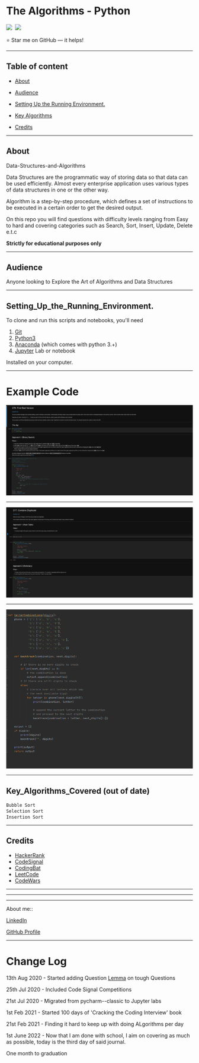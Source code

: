 # The Algorithms - Python
![](https://img.shields.io/github/last-commit/k-wachira/Data-Structures-and-Algorithms)&nbsp;
![](https://img.shields.io/github/repo-size/k-wachira/Data-Structures-and-Algorithms?style=flat-square  )&nbsp;

:star: Star me on GitHub — it helps!



***
## Table of content

- [About](#About)

- [Audience](#Audience)

- [Setting Up the Running Environment.](#Setting_Up_the_Running_Environment.)

- [Key Algorithms](#Key_Algorithms)

- [Credits](#Credits)


***
## About

Data-Structures-and-Algorithms 

Data Structures are the programmatic way of storing data so that data can be used efficiently. Almost every enterprise application uses various types of data structures in one or the other way. 

Algorithm is a step-by-step procedure, which defines a set of instructions to be executed in a certain order to get the desired output.

On this repo you will find questions with difficulty levels ranging from Easy to hard and covering categories such as Search, Sort, Insert, Update, Delete e.t.c

**Strictly for educational purposes only**

***
## Audience

Anyone looking to Explore the Art of Algorithms and Data Structures
***



## Setting_Up_the_Running_Environment.

To clone and run this scripts and notebooks, you'll need 
1. [Git](https://git-scm.com/downloads)
2. [Python3](https://www.python.org/downloads/)
3. [Anaconda](https://www.anaconda.com/products/individual) (which comes with python 3.+) 
4. [Jupyter](https://jupyter.org/install) Lab or notebook  

Installed on your computer.

***
# Example Code
![First Bad Version](https://raw.githubusercontent.com/K-wachira/Data-Structures-and-Algorithms/master/PrtSc/First%20Bad%20Version.png)
***
![Contains Dublicate](https://raw.githubusercontent.com/K-wachira/Data-Structures-and-Algorithms/master/PrtSc/Contans%20Dublicate.png)
***
![Letter Combination](https://raw.githubusercontent.com/K-wachira/Data-Structures-and-Algorithms/master/PrtSc/Letter%20Combination.png)

    
***
## Key_Algorithms_Covered (out of date)

    Bubble Sort
    Selection Sort
    Insertion Sort
<!--     Merge Sort
    Heap Sort
    QuickSort
    Radix Sort
    Counting Sort
    Bucket Sort
    ShellSort  -->
 
***
## Credits

- [HackerRank](https://www.hackerrank.com)
- [CodeSignal](https://codesignal.com/)
- [CodingBat](codingbat.com/)
- [LeetCode](https://leetcode.com/)
- [CodeWars](https://www.codewars.com/)

***
***
***
About me::

[LinkedIn](https://www.linkedin.com/in/kelvin-wachira-5909b515b/)

[GitHub Profile](https://github.com/K-wachira)
***

# Change Log 

13th Aug 2020 - Started adding Question [Lemma](https://en.wikipedia.org/wiki/Lemma_(mathematics)) on tough Questions

25th Jul 2020 - Included Code Signal Competitions

21st Jul 2020 - Migrated from pycharm--classic to Jupyter labs

1st Feb 2021 - Started 100 days of 'Cracking the Coding Interview' book 

21st Feb 2021 - Finding it hard to keep up with doing ALgorithms per day

1st June 2022 - Now that I am done with school, I aim on covering as much as possible, today is the third day of said journal.

One month to graduation






